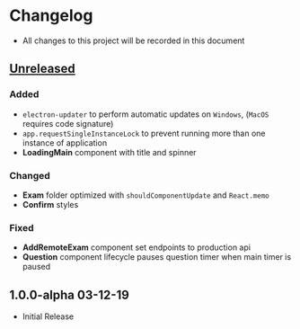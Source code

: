 # Changelog

- All changes to this project will be recorded in this document

## [Unreleased]

### Added

- `electron-updater` to perform automatic updates on `Windows`, (`MacOS` requires code signature)
- `app.requestSingleInstanceLock` to prevent running more than one instance of application
- **LoadingMain** component with title and spinner

### Changed

- **Exam** folder optimized with `shouldComponentUpdate` and `React.memo`
- **Confirm** styles

### Fixed

- **AddRemoteExam** component set endpoints to production api
- **Question** component lifecycle pauses question timer when main timer is paused

## 1.0.0-alpha 03-12-19

- Initial Release

[unreleased]: https://github.com/exam-simulator/simulator/compare/v1.0.0-alpha.01...HEAD
